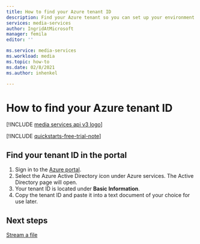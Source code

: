 ```yaml
---
title: How to find your Azure tenant ID
description: Find your Azure tenant so you can set up your environment.
services: media-services
author: IngridAtMicrosoft
manager: femila
editor: ''

ms.service: media-services
ms.workload: media
ms.topic: how-to
ms.date: 02/8/2021
ms.author: inhenkel

---
```

# How to find your Azure tenant ID

[!INCLUDE [media services api v3 logo](./includes/v3-hr.md)]

[!INCLUDE [quickstarts-free-trial-note](../includes/legacy/quickstarts-free-trial-note.md)]

## Find your tenant ID in the portal

1. Sign in to the [Azure portal](https://portal.azure.com).
1. Select the Azure Active Directory icon under Azure services. The Active Directory page will open.
1. Your tenant ID is located under **Basic Information**.
1. Copy the tenant ID and paste it into a text document of your choice for use later.

## Next steps

[Stream a file](stream-files-dotnet-quickstart.md)
